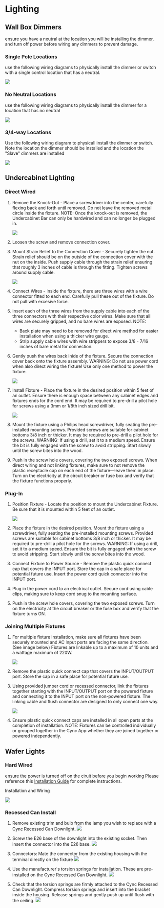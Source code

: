 # Lighting

## Wall Box Dimmers 

ensure you have a neutral at the location you will be installing the dimmer, and turn off power before wiring any dimmers to prevent damage.

### Single Pole Locations
use the following wiring diagrams to physically install the dimmer or switch with a single control location that has a neutral.

![](../img/wiring/singlepole.png)

### No Neutral Locations
use the following wiring diagrams to physically install the dimmer for a location that has no neutral


![](../img/wiring/noneutral.png)
### 3/4-way Locations
Use the following wiring diagram to physicall install the dimmer or switch.  Note the location the dimmer should be installed and the location the "Slave" dimmers are installed


![](../img/wiring/3way.png)
## Undercabinet Lighting
### Direct Wired
1. Remove the Knock-Out - Place a screwdriver into the center, carefully flexing back and forth until removed. Do not leave the removed metal circle inside the fixture.
    NOTE: Once the knock-out is removed, the Undercabinet Bar can only be hardwired and can no longer be plugged in.

    ![](../img/wiring/ucdw1.png)

1. Loosen the screw and remove connection cover.
2. Mount Strain Relief to the Connection Cover - Securely tighten the nut. Strain relief should be on the outside of the connection cover with the nut on the inside. Push supply cable through the strain relief ensuring that roughly 3 inches of cable is through the fitting. Tighten screws around supply cable.

    ![](../img/wiring/ucdw2.png)

3. Connect Wires - Inside the fixture, there are three wires with a wire connector fitted to each end. Carefully pull these out of the fixture. Do not pull with excesive force.
4. Insert each of the three wires from the supply cable into each of the three connectors with their respective color wires. Make sure that all wires are securely gripped, and no bare wires are exposed.
    NOTE:
    * Back plate may need to be removed for direct wire method for easier installation when using a thicker wire gauge.
    * Strip supply cable wires with wire strippers to expose 3/8 - 7/16 inches of bare metal for connection.
5. Gently push the wires back inide of the fixture. Secure the connection cover back onto the fixture assembly.
    WARNING: Do not use power cord when also direct wiring the fixture! Use only one method to power the fixture.

    ![](../img/wiring/ucdw3.png)

6. Install Fixture - Place the fixture in the desired position within 5 feet of an outlet. Ensure there is enough space between any cabinet edges and fixtures ends for the cord end. It may be required to pre-drill a pilot hole for screws using a 3mm or 1/8th inch sized drill bit.

    ![](../img/wiring/ucdw4.png)

7. Mount the fixture using a Philips head screwdriver, fully seating the pre-installed mounting screws. Provided screws are suitable for cabinet bottoms 3/8 inch or thicker. It may be required to pre-drill a pilot hole for the screws. WARNING: If using a drill, set it to a medium speed. Ensure the bit is fully engaged with the screw to avoid stripping. Start slowly until the screw bites into the wood.
8. Push in the screw hole covers, covering the two exposed screws. When direct wiring and not linking fixtures, make sure to not remove the plastic receptacle cap on each end of the fixture—leave them in place. Turn on the electricity at the circuit breaker or fuse box and verify that the fixture functions properly.
### Plug-In
1. Position Fixture - Locate the position to mount the Undercabinet Fixture. Be sure that it is mounted within 5 feet of an outlet.

    ![](../img/wiring/ucpi1.png)

1. Place the fixture in the desired position. Mount the fixture using a screwdriver, fully seating the pre-installed mounting screws. Provided screws are suitable for cabinet bottoms 3/8 inch or thicker. It may be required to pre-drill a pilot hole for the screws.
    WARNING: If using a drill, set it to a medium speed. Ensure the bit is fully engaged with the screw to avoid stripping. Start slowly until the screw bites into the wood.
1. Connect Fixture to Power Source - Remove the plastic quick connect cap that covers the INPUT port. Store the cap in a safe place for potential future use. Insert the power cord quick connector into the INPUT port.
1. Plug in the power cord to an electrical outlet. Secure cord using cable clips, making sure to keep cord snug to the mounting surface.
1. Push in the screw hole covers, covering the two exposed screws. Turn on the electricity at the circuit breaker or the fuse box and verify that the fixture turns ON.
### Joining Multiple Fixtures
1. For multiple fixture installation, make sure all fixtures have been securely mounted and AC Input ports are facing the same direction. (See image below) Fixtures are linkable up to a maximum of 10 units and a wattage maximum of 220W.

    ![](../img/wiring/ucj1.png)

2. Remove the plastic quick connect cap that covers the INPUT/OUTPUT port. Store the cap in a safe place for potential future use.
3. Using provided jumper cord or recessed connector, link the fixtures together starting with the INPUT/OUTPUT port on the powered fixture and connecting it to the INPUT port on the non-powered fixture. The linking cable and flush connector are designed to only connect one way.

    ![](../img/wiring/ucj2.png)

4. Ensure plastic quick connect caps are installed in all open parts at the completion of installation.
    NOTE: Fixtures can be controlled individually or grouped together in the Cync App whether they are joined together or powered independently.
## Wafer Lights
### Hard Wired
ensure the power is turned off on the ciruit before you begin working
Please reference this [Installation Guide](https://sav-documentation.s3.amazonaws.com/KB%20Imagery%20/Cync%20KB%20Imagery/Cync%20Documents/Install%20Guides/8646-46GE21_Cync%20Wafer%20Downlight%20Installation%20Guide%20Guide%20-%20012122-2%20(1).pdf) for complete instructions.

Installation and Wiring

![](../img/wiring/Wafer-Downlights-Install-01.png)
### Recessed Can Install
1. Remove existing trim and bulb from the lamp you wish to replace with a Cync Recessed Can Downlight.
![](../img/wiring/rc1.png)

1. Screw the E26 base of the downlight into the existing socket. Then insert the connector into the E26 base.
![](../img/wiring/rc2.png)

1. Connectors: Mate the connector from the existing housing with the terminal directly on the fixture
![](../img/wiring/rc3.png)

1. Use the manufacturer's torsion springs for installation. These are pre-installed on the Cync Recessed Can Downlight.
![](../img/wiring/rc4.png)

1. Check that the torsion springs are firmly attached to the Cync Recessed Can Downlight. Compress torsion springs and insert into the bracket inside the housing. Release springs and gently push up until flush with the ceiling.
![](../img/wiring/rc5.png)

